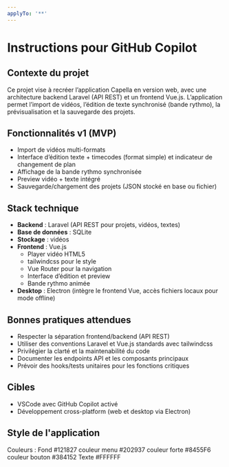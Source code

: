 ```yaml
---
applyTo: '**'
---
```

# Instructions pour GitHub Copilot

## Contexte du projet

Ce projet vise à recréer l’application Capella en version web, avec une architecture backend Laravel (API REST) et un frontend Vue.js. L’application permet l’import de vidéos, l’édition de texte synchronisé (bande rythmo), la prévisualisation et la sauvegarde des projets.

## Fonctionnalités v1 (MVP)

- Import de vidéos multi-formats
- Interface d’édition texte + timecodes (format simple) et indicateur de changement de plan
- Affichage de la bande rythmo synchronisée
- Preview vidéo + texte intégré
- Sauvegarde/chargement des projets (JSON stocké en base ou fichier)

## Stack technique

- **Backend** : Laravel (API REST pour projets, vidéos, textes)
- **Base de données** : SQLite
- **Stockage** : vidéos
- **Frontend** : Vue.js
    - Player vidéo HTML5
    - tailwindcss pour le style
    - Vue Router pour la navigation
    - Interface d’édition et preview
    - Bande rythmo animée 
- **Desktop** : Electron (intègre le frontend Vue, accès fichiers locaux pour mode offline)

## Bonnes pratiques attendues

- Respecter la séparation frontend/backend (API REST)
- Utiliser des conventions Laravel et Vue.js standards avec tailwindcss
- Privilégier la clarté et la maintenabilité du code
- Documenter les endpoints API et les composants principaux
- Prévoir des hooks/tests unitaires pour les fonctions critiques

## Cibles

- VSCode avec GitHub Copilot activé
- Développement cross-platform (web et desktop via Electron)

## Style de l'application

Couleurs : 
Fond #121827
couleur menu #202937
couleur forte #8455F6
couleur bouton #384152
Texte #FFFFFF
